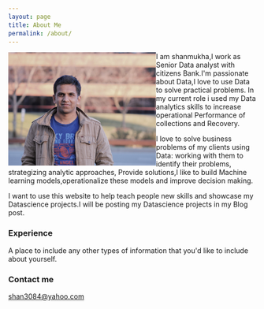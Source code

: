 ```yaml
---
layout: page
title: About Me
permalink: /about/
---
```


  <img align="left" width="300" height="230" src="/images/IMG_0048 (3).JPG" HSPACE=”50” VSPACE=”50”/>



I am shanmukha,I work as Senior Data analyst with citizens Bank.I'm passionate about Data,I love to use Data to solve practical problems. In my current role i used my Data analytics skills to increase operational Performance of collections and Recovery.

I love to solve business problems of my clients using Data: working with them to identify their problems, strategizing analytic approaches, Provide solutions,I like to build Machine learning models,operationalize these models and improve decision making.

I want to use this website to help teach people new skills and showcase my Datascience projects.I will be posting my Datascience projects in my Blog post.
</p>


### Experience

A place to include any other types of information that you'd like to include about yourself.

### Contact me

[shan3084@yahoo.com](mailto:shan3084@yahoo.com)
